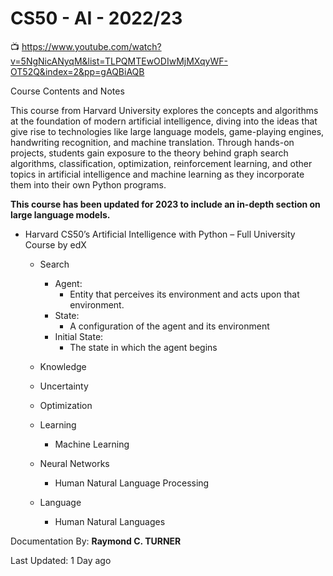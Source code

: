 # CS50 - AI - 2022/23

📺 <https://www.youtube.com/watch?v=5NgNicANyqM&list=TLPQMTEwODIwMjMXqyWF-OT52Q&index=2&pp=gAQBiAQB>

Course Contents and Notes

This course from Harvard University explores the concepts and algorithms at the foundation of modern artificial intelligence, diving into the ideas that give rise to technologies like large language models, game-playing engines, handwriting recognition, and machine translation. Through hands-on projects, students gain exposure to the theory behind graph search algorithms, classification, optimization, reinforcement learning, and other topics in artificial intelligence and machine learning as they incorporate them into their own Python programs.

**This course has been updated for 2023 to include an in-depth section on large language models.**

* Harvard CS50’s Artificial Intelligence with Python – Full University Course by edX

    * Search
        * Agent:
            * Entity that perceives its environment and acts upon that environment.
        * State:
            * A configuration of the agent and its environment
        * Initial State:
            * The state in which the agent begins
        

    * Knowledge
    * Uncertainty
    * Optimization
    * Learning
      * Machine Learning
    * Neural Networks
      * Human Natural Language Processing
    * Language
      * Human Natural Languages




Documentation By: **Raymond C. TURNER**

Last Updated: 1 Day ago